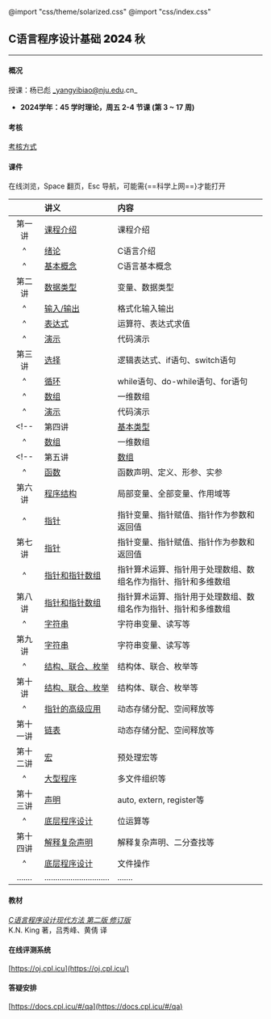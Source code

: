 @import "css/theme/solarized.css"
@import "css/index.css"

## C语言程序设计基础 <span style="font-weight:900">2024</span> 秋

---

#### 概况

授课：杨已彪 _yangyibiao@nju.edu.cn_

- **2024学年：45 学时理论，周五 2-4 节课 (第 3 ~ 17 周)**

<!-- - 2023学年：48 学时理论，周二 5-7 节课 (第 2 ~ 17 周) -->

<div class="top-2"></div>

#### 考核

[考核方式](http://docs.cpl.icu/#/hw)

#### 课件

在线浏览，Space 翻页，Esc 导航，可能需{==科学上网==}才能打开

<div class="threelines outline head-highlight">

|        |              讲义                | 内容                           |
| :----: | :--                             | :--                            |
| 第一讲  | [课程介绍](slides/00-CourseIntroduction.html)           | 课程介绍                       |
|   ^    | [绪论](slides/01-IntroducingC.html)        | C语言介绍                    |
|   ^    | [基本概念](slides/02-CFundamentals.html)        | C语言基本概念                    |
| 第二讲  | [数据类型](slides/02-Variables.html)  | 变量、数据类型                    |
|   ^    | [输入/输出](slides/03-FormattedIO.html)  | 格式化输入输出                    |
|   ^    | [表达式](slides/04-Expressions.html)          | 运算符、表达式求值                |
|   ^    | [演示](slides/1w-types-io.html)          | 代码演示                |
| 第三讲  | [选择](slides/05-SelectionStatements.html)        | 逻辑表达式、if语句、switch语句    |
|   ^    | [循环](slides/06-Loops.html)           | while语句、do-while语句、for语句 |
|   ^    | [数组](slides/2w-Arrays.html)           | 一维数组  |
|   ^    | [演示](slides/2w-if-for-array.html)     | 代码演示  |
<!-- | 第四讲  | [基本类型](slides/07-BasicTypes.html)        | 整数类型、浮点类型、字符类型、类型转换 |
|   ^    | [数组](slides/08-Arrays.html)           | 一维数组 | -->
<!-- | 第五讲  | [数组](slides/08-Arrays.html)           | 多维数组  |
|   ^    | [函数](slides/09-Functions.html)           | 函数声明、定义、形参、实参  |
| 第六讲  | [程序结构](slides/10-ProgramOrganization.html)        | 局部变量、全部变量、作用域等  |
|   ^    | [指针](slides/11-Pointers.html)          | 指针变量、指针赋值、指针作为参数和返回值  |
| 第七讲  | [指针](slides/11-Pointers.html)          | 指针变量、指针赋值、指针作为参数和返回值  |
|   ^    | [指针和指针数组](slides/12-PointersAndArrays.html)  | 指针算术运算、指针用于处理数组、数组名作为指针、指针和多维数组 |
| 第八讲  | [指针和指针数组](slides/12-PointersAndArrays.html)  | 指针算术运算、指针用于处理数组、数组名作为指针、指针和多维数组 |
|   ^    | [字符串](slides/13-Strings.html)         | 字符串变量、读写等  |
| 第九讲  | [字符串](slides/13-Strings.html)         | 字符串变量、读写等 |
|   ^    | [结构、联合、枚举](slides/16-StructuresUnionsAndEnumerations.html) | 结构体、联合、枚举等 |
| 第十讲  | [结构、联合、枚举](slides/16-StructuresUnionsAndEnumerations.html) | 结构体、联合、枚举等 |
|   ^    | [指针的高级应用](slides/17-AdvancedUsesOfPointers.html)   | 动态存储分配、空间释放等 |
| 第十一讲  | [链表](slides/17-AdvancedUsesOfPointers.html)   | 动态存储分配、空间释放等 |
| 第十二讲  | [宏](slides/14-Preprocessor.html)   | 预处理宏等 |
|   ^     | [大型程序](slides/15-WritingLargePrograms.html)   | 多文件组织等 |
| 第十三讲  | [声明](slides/18-Declarations.html)   | auto, extern, register等 |
| ^ | [底层程序设计](slides/20-LowLevelProgramming.html)   | 位运算等 |
| 第十四讲 | [解释复杂声明](slides/review.html) | 解释复杂声明、二分查找等 |
| ^ | [底层程序设计](slides/22-InputOutput.html)   | 文件操作 |
| .......| .............................. | .......| -->

</div>

#### 教材

[_C语言程序设计现代方法 第二版 修订版_](book/c-programming-a-modern-approach.pdf) <br>K.N. King 著，吕秀峰、黄倩 译

#### 在线评测系统

[https://oj.cpl.icu](https://oj.cpl.icu/)

#### 答疑安排

[https://docs.cpl.icu/#/qa](https://docs.cpl.icu/#/qa)

<!-- <div class="threelines outline head-highlight" style="width=400pt">

| 答疑时间     | 周一 | 周二 | 周三 | 周四 | 周五 | 周六 | 周日 |
| :--:        | :-- | :-- | :-- | :-- | :-- | :-- | :-- |
| 08:00-10:00 | 李清扬(线上) | 李清扬(线上) | 姜钊炜(线上) | &emsp; | &emsp; | &emsp; | &emsp; |
| 10:00-12:00 | &emsp; | &emsp; | &emsp; | &emsp; | &emsp; | &emsp; | &emsp; |
| 12:00-14:00 | &emsp; | &emsp; | &emsp; | &emsp; | &emsp; | &emsp; | &emsp; |
| 14:00-16:00 | 姜钊炜(线上)</div> | &emsp; | 茆文杰(线上) | &emsp; | &emsp; | 蒙民伟楼602(15:00~) | 蒙民伟楼602(14:30~) |
| 16:00-18:00 | &emsp; | &emsp; | &emsp; | 杨已彪(南园综合楼509) | 茆文杰(线上) | &emsp; | &emsp; |
| 18:30-20:00 | &emsp; | &emsp; | &emsp; | 杨已彪(南园综合楼511) | &emsp; |蒙民伟楼602(19:00~) | &emsp; |
| 20:00-22:00 | 蒙民伟楼602 | 蒙民伟楼602 | 蒙民伟楼602 | 蒙民伟楼602 | 蒙民伟楼602 | &emsp; | &emsp; |

</div> -->


